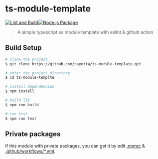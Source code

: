 # ts-module-template

[![Lint and Build](https://github.com/nayotta/ts-module-template/actions/workflows/lint-build.yml/badge.svg)](https://github.com/nayotta/ts-module-template/actions/workflows/lint-build.yml)[![Node.js Package](https://github.com/nayotta/ts-module-template/actions/workflows/release.yml/badge.svg)](https://github.com/nayotta/ts-module-template/actions/workflows/release.yml)

> A simple typescript es module template with eslint & github action

## Build Setup

```sh
# clone the project
$ git clone https://github.com/nayotta/ts-module-template.git

# enter the project directory
$ cd ts-module-templte

# install dependencies
$ npm install

# build lib
$ npm run build

# run test
$ npm run test
```

## Private packages

If this module with private packages, you can get it by edit [.npmrc](./.npmrc) & [.github/workflows/*.yml](.github/workflows).
